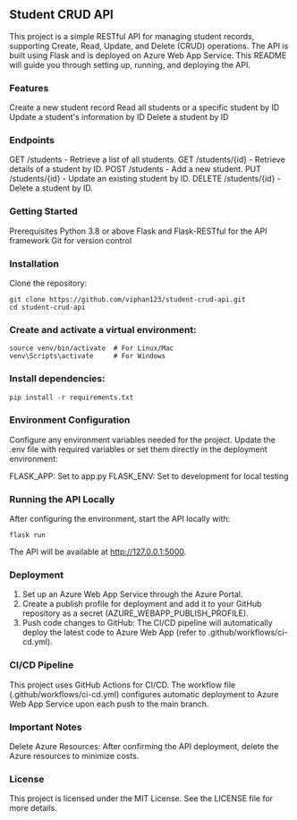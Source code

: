 ## Student CRUD API
This project is a simple RESTful API for managing student records, supporting Create, Read, Update, and Delete (CRUD) operations. The API is built using Flask and is deployed on Azure Web App Service. This README will guide you through setting up, running, and deploying the API.


### Features
Create a new student record
Read all students or a specific student by ID
Update a student's information by ID
Delete a student by ID
### Endpoints
GET /students - Retrieve a list of all students.
GET /students/{id} - Retrieve details of a student by ID.
POST /students - Add a new student.
PUT /students/{id} - Update an existing student by ID.
DELETE /students/{id} - Delete a student by ID.
### Getting Started
Prerequisites
Python 3.8 or above
Flask and Flask-RESTful for the API framework
Git for version control
### Installation
Clone the repository:
```
git clone https://github.com/viphan123/student-crud-api.git
cd student-crud-api 
```
### Create and activate a virtual environment:

``` python3 -m venv venv
source venv/bin/activate  # For Linux/Mac
venv\Scripts\activate     # For Windows
```

### Install dependencies:

```python 
pip install -r requirements.txt
```
### Environment Configuration
Configure any environment variables needed for the project. Update the .env file with required variables or set them directly in the deployment environment:

FLASK_APP: Set to app.py
FLASK_ENV: Set to development for local testing
### Running the API Locally
After configuring the environment, start the API locally with:
```
flask run
```
The API will be available at http://127.0.0.1:5000.

### Deployment

1. Set up an Azure Web App Service through the Azure Portal.
2. Create a publish profile for deployment and add it to your GitHub repository as a secret (AZURE_WEBAPP_PUBLISH_PROFILE).
3. Push code changes to GitHub: The CI/CD pipeline will automatically deploy the latest code to Azure Web App (refer to .github/workflows/ci-cd.yml).
### CI/CD Pipeline
This project uses GitHub Actions for CI/CD. The workflow file (.github/workflows/ci-cd.yml) configures automatic deployment to Azure Web App Service upon each push to the main branch.

### Important Notes
Delete Azure Resources: After confirming the API deployment, delete the Azure resources to minimize costs.
### License
This project is licensed under the MIT License. See the LICENSE file for more details.
